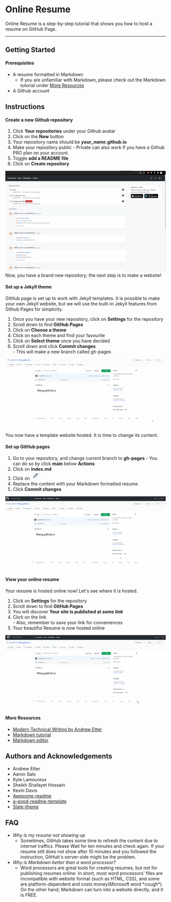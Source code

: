 # Online Resume

Online Resume is a step-by-step tutorial that shows you how to host a resume on GitHub Page.
****
## Getting Started
#### Prerequisites
  - A resume formatted in Markdown  
    - If you are unfamiliar with Markdown, please check out the Markdown tutorial under [More Resources](#More-Resources)
  - A Github account  

## Instructions
####  Create a new Github repository
  1. Click **Your repositories** under your Github avatar
  1. Click on the **New** button
  1. Your repository name should be **_your_name_.github.io**
  1. Make your repository public
    - Private can also work if you have a Github PRO plan on your account.
  1. Toggle **add a README file**
  1. Click on **Create repository**

![repo_demo](/img/create_repo.gif)
Now, you have a brand new repository; the next step is to make a website!

####  Set up a Jekyll theme
  GitHub page is set up to work with Jekyll templates. It is possible to make your own Jekyll website, but we will use the built-in Jekyll features from Github Pages for simplicity.  
  1. Once you have your new repository, click on **Settings** for the repository
  1. Scroll down to find **GitHub Pages**
  1. Click on **Choose a theme**
  1. Click on each theme and find your favourite
  1. Click on **Select theme** once you have decided
  1. Scroll down and click **Commit changes**  
    - This will make a new branch called gh-pages

![theme_demo](/img/create_theme.gif)
You now have a template website hosted. It is time to change its content.
####  Set up GitHub pages
  1. Go to your repository, and change current branch to **gh-pages**
    - You can do so by click **main** below **Actions**
  1. Click on **index.md**
  1. Click on ![Edit this file](/img/pen.PNG)
  1. Replace the content with your Markdown formatted resume
  1. Click **Commit changes**

![content_demo](/img/change_content.gif)
####  View your online resume
Your resume is hosted online now! Let's see where it is hosted.
  1. Click on **Settings** for the repository
  1. Scroll down to find **GitHub Pages**
  1. You will discover **Your site is published at _some link_**
  1. Click on the link  
    - Also, remember to save your link for conveniences
  1. Your beautiful Resume is now hosted online

![view_demo](/img/view.gif)
#### More Resources
- [Modern Technical Writing by Andrew Etter](https://www.amazon.ca/Modern-Technical-Writing-Introduction-Documentation-ebook/dp/B01A2QL9SS)
- [Markdown tutorial](https://www.markdowntutorial.com/)  
- [Markdown editor](https://www.shopify.com/partners/blog/10-of-the-best-markdown-editors)

## Authors and Acknowledgements
-  Andrew Etter
-  Aaron Salo
-  Kyle Lamoureux
-  Sheikh Shafayet Hossain
-  Kevin Davis
-  [Awesome-readme](https://github.com/matiassingers/awesome-readme)
-  [a-good-readme-template](https://github.com/PurpleBooth/a-good-readme-template)
-  [Slate-theme](https://github.com/pages-themes/slate)

## FAQ
- _Why is my resume not showing up_
  - Sometimes, GitHub takes some time to refresh the content due to internet traffics. Please Wait for ten minutes and check again. If your resume still does not show after 10 minutes and you followed the instruction, GitHub's server-side might be the problem.
- _Why is Markdown better than a word processor?_  
  -  Word processors are great tools for creating resumes, but not for publishing resumes online. In short, most word processors' files are incompatible with website format (such as HTML, CSS), and some are platform-dependent and costs money(Microsoft word \*cough\*). On the other hand, Markdown can turn into a website directly, and it is *FREE*.
